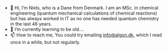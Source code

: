 - 👋 Hi, I’m Niels, who is a Dane from Denmark. I am an MSc. in chemical engineering (quantum mechanical calculations of chemical reactions) but has always worked in IT as no one has needed quantum chemistry in the last 46 years.
- 🌱 I’m currently learning to be old....
- 📫 How to reach me, You could try emailing info@algon.dk, which I read once in a while, but not regularly.

<!---
Algon-DK/Algon-DK is a ✨ special ✨ repository because its `README.md` (this file) appears on your GitHub profile.
You can click the Preview link to take a look at your changes.
--->

